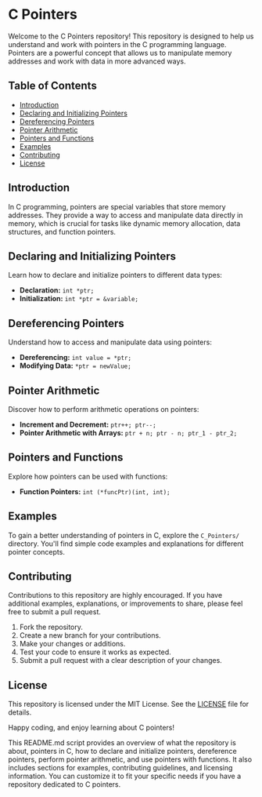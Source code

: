 # C Pointers

Welcome to the C Pointers repository! This repository is designed to help us understand and work with pointers in the C programming language. Pointers are a powerful concept that allows us to manipulate memory addresses and work with data in more advanced ways.

## Table of Contents
- [Introduction](#introduction)
- [Declaring and Initializing Pointers](#declaring-and-initializing-pointers)
- [Dereferencing Pointers](#dereferencing-pointers)
- [Pointer Arithmetic](#pointer-arithmetic)
- [Pointers and Functions](#pointers-and-functions)
- [Examples](#examples)
- [Contributing](#contributing)
- [License](#license)

## Introduction

In C programming, pointers are special variables that store memory addresses. They provide a way to access and manipulate data directly in memory, which is crucial for tasks like dynamic memory allocation, data structures, and function pointers.

## Declaring and Initializing Pointers

Learn how to declare and initialize pointers to different data types:

- **Declaration:** `int *ptr;`
- **Initialization:** `int *ptr = &variable;`

## Dereferencing Pointers

Understand how to access and manipulate data using pointers:

- **Dereferencing:** `int value = *ptr;`
- **Modifying Data:** `*ptr = newValue;`

## Pointer Arithmetic

Discover how to perform arithmetic operations on pointers:

- **Increment and Decrement:** `ptr++; ptr--;`
- **Pointer Arithmetic with Arrays:** `ptr + n; ptr - n; ptr_1 - ptr_2;`

## Pointers and Functions

Explore how pointers can be used with functions:

- **Function Pointers:** `int (*funcPtr)(int, int);`

## Examples

To gain a better understanding of pointers in C, explore the `C_Pointers/` directory. You'll find simple code examples and explanations for different pointer concepts.

## Contributing

Contributions to this repository are highly encouraged. If you have additional examples, explanations, or improvements to share, please feel free to submit a pull request.

1. Fork the repository.
2. Create a new branch for your contributions.
3. Make your changes or additions.
4. Test your code to ensure it works as expected.
5. Submit a pull request with a clear description of your changes.

## License

This repository is licensed under the MIT License. See the [LICENSE](LICENSE) file for details.

Happy coding, and enjoy learning about C pointers!

This README.md script provides an overview of what the repository is about, pointers in C, how to declare and initialize pointers, dereference pointers, perform pointer arithmetic, and use pointers with functions. It also includes sections for examples, contributing guidelines, and licensing information. You can customize it to fit your specific needs if you have a repository dedicated to C pointers.
